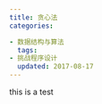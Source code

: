 ```yaml
---
title: 贪心法
categories:

- 数据结构与算法
  tags:
- 挑战程序设计
  updated: 2017-08-17 
---
```


this is  a test

